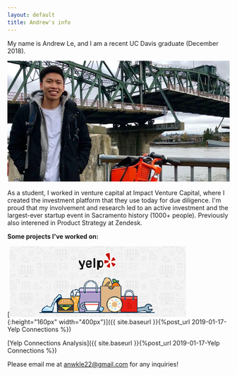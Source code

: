 ```yaml
---
layout: default
title: Andrew's info
---
```


My name is Andrew Le, and I am a recent UC Davis graduate (December 2018).

![](/assets/images/profile_image.jpg) <!--{:height="319px" width="527px"} -->



As a student, I worked in venture capital at Impact Venture Capital, where I created the investment platform that they use today for due diligence. I'm proud that my involvement and research led to an active investment and the largest-ever startup event in Sacramento history (1000+ people). Previously also interened in Product Strategy at Zendesk.

**Some projects I've worked on:**
<br>

<!-- takes an image, dimension, and destination and puts it all together -->
[![](/assets/images/yelp_og_image_small.png){:height="160px" width="400px"}]({{ site.baseurl }}{%post_url 2019-01-17-Yelp Connections %})


[Yelp Connections Analysis]({{ site.baseurl }}{%post_url 2019-01-17-Yelp Connections %})

Please email me at anwkle22@gmail.com for any inquiries!

<!--
<div class="posts">
  {% for post in site.posts %}
    <article class="post">

      <h1><a href="{{ site.baseurl }}{{ post.url }}">{{ post.title }}</a></h1>

      <div class="entry">
        {{ post.excerpt }}
      </div>

      <a href="{{ site.baseurl }}{{ post.url }}" class="read-more">Read More</a>
    </article>
  {% endfor %}
</div>
-->
